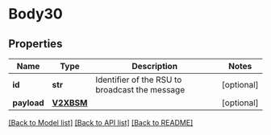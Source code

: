 # Body30

## Properties
Name | Type | Description | Notes
------------ | ------------- | ------------- | -------------
**id** | **str** | Identifier of the RSU to broadcast the message | [optional] 
**payload** | [**V2XBSM**](V2XBSM.md) |  | [optional] 

[[Back to Model list]](../README.md#documentation-for-models) [[Back to API list]](../README.md#documentation-for-api-endpoints) [[Back to README]](../README.md)

